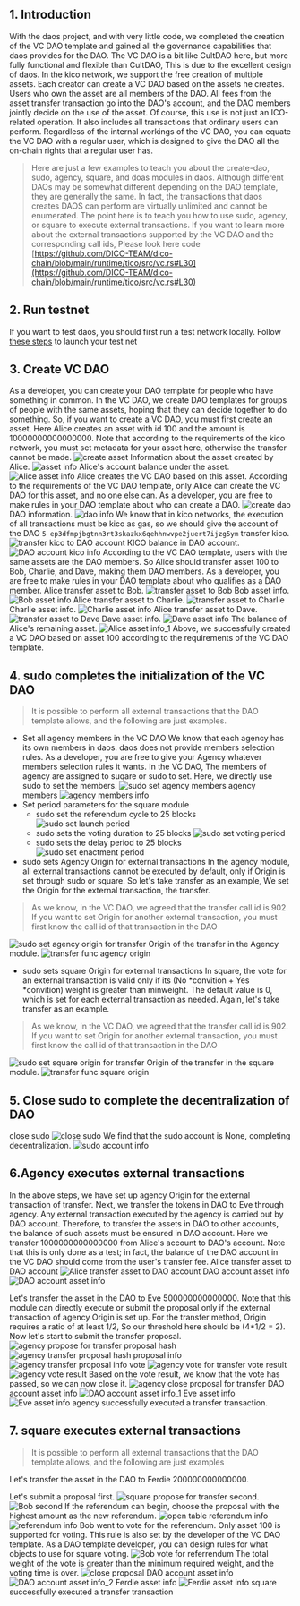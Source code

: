 ## 1. Introduction
With the daos project, and with very little code, we completed the creation of the VC DAO template and gained all the governance capabilities that daos provides for the DAO. The VC DAO is a bit like CultDAO here, but more fully functional and flexible than CultDAO,
This is due to the excellent design of daos. In the kico network, we support the free creation of multiple assets. Each creator can create a VC DAO based on the assets he creates.
Users who own the asset are all members of the DAO. All fees from the asset transfer transaction go into the DAO's account, and the DAO members jointly decide on the use of the asset. Of course, this use is not just an ICO-related operation.
It also includes all transactions that ordinary users can perform. Regardless of the internal workings of the VC DAO, you can equate the VC DAO with a regular user, which is designed to give the DAO all the on-chain rights that a regular user has.

> Here are just a few examples to teach you about the create-dao, sudo, agency, square, and doas modules in daos. Although different DAOs may be somewhat different depending on the DAO template, they are generally the same.
In fact, the transactions that daos creates DAOS can perform are virtually unlimited and cannot be enumerated. The point here is to teach you how to use sudo, agency, or square to execute external transactions. 
If you want to learn more about the external transactions supported by the VC DAO and the corresponding call ids, 
Please look here code [https://github.com/DICO-TEAM/dico-chain/blob/main/runtime/tico/src/vc.rs#L30](https://github.com/DICO-TEAM/dico-chain/blob/main/runtime/tico/src/vc.rs#L30)
## 2. Run testnet
If you want to test daos, you should first run a test network locally.
Follow [these steps](https://github.com/DICO-TEAM/dico-chain#development) to launch your test net
## 3. Create VC DAO
As a developer, you can create your DAO template for people who have something in common.
In the VC DAO, we create DAO templates for groups of people with the same assets, hoping that they can decide together to do something. So, if you want to create a VC DAO, you must first create an asset.
Here Alice creates an asset with id 100 and the amount is 10000000000000000. Note that according to the requirements of the kico network, you must set metadata for your asset here, otherwise the transfer cannot be made.
![create asset](./vc-dao-pic/create%20asset.png)
Information about the asset created by Alice.
![asset info](./vc-dao-pic/asset%20info.png)
Alice's account balance under the asset.
![Alice asset info](./vc-dao-pic/Alice%20asset%20info.png)
Alice creates the VC DAO based on this asset. According to the requirements of the VC DAO template, only Alice can create the VC DAO for this asset, and no one else can.
As a developer, you are free to make rules in your DAO template about who can create a DAO.
![create dao](./vc-dao-pic/create%20dao.png)
DAO information.
![dao info](./vc-dao-pic/dao%20info.png)
We know that in kico networks, the execution of all transactions must be kico as gas, so we should give the account of the DAO ` 5 ep3dfmpjbgtnn3rt3skazkx6qehhnwvpe2juert7ijzg5ym ` transfer kico.
![transfer kico to DAO account](./vc-dao-pic/transfer%20kico%20to%20DAO%20account.png)
KICO balance in DAO account.
![DAO account kico info](./vc-dao-pic/DAO%20account%20kico%20info.png)
According to the VC DAO template, users with the same assets are the DAO members. So Alice should transfer asset 100 to Bob, Charlie, and Dave, making them DAO members.
As a developer, you are free to make rules in your DAO template about who qualifies as a DAO member.
Alice transfer asset to Bob.
![transfer asset to Bob](./vc-dao-pic/transfer%20asset%20to%20Bob.png)
Bob asset info.
![Bob asset info](./vc-dao-pic/Bob%20asset%20info.png)
Alice transfer asset to Charlie.
![transfer asset to Charlie](./vc-dao-pic/transfer%20asset%20to%20Charlie.png)
Charlie asset info.
![Charlie asset info](./vc-dao-pic/Charlie%20asset%20info.png)
Alice transfer asset to Dave.
![transfer asset to Dave](./vc-dao-pic/transfer%20asset%20to%20Dave.png)
Dave asset info.
![Dave asset info](./vc-dao-pic/Dave%20asset%20info.png)
The balance of Alice's remaining asset.
![Alice asset info_1](./vc-dao-pic/Alice%20asset%20info_1.png)
Above, we successfully created a VC DAO based on asset 100 according to the requirements of the VC DAO template.
## 4. sudo completes the initialization of the VC DAO
> It is possible to perform all external transactions that the DAO template allows, and the following are just examples.
* Set all agency members in the VC DAO
We know that each agency has its own members in daos. daos does not provide members selection rules. As a developer, you are free to give your Agency whatever members selection rules it wants. In the VC DAO,
The members of agency are assigned to suqare or sudo to set. Here, we directly use sudo to set the members.
![sudo set agency members](./vc-dao-pic/sudo%20set%20agency%20members.png)
agency members
![agency members info](./vc-dao-pic/agency%20members%20info.png)
* Set period parameters for the square module
    * sudo set the referendum cycle to 25 blocks
  ![sudo set launch period](./vc-dao-pic/sudo%20set%20launch%20period.png)
    * sudo sets the voting duration to 25 blocks
  ![sudo set voting period](./vc-dao-pic/sudo%20set%20voting%20period.png)
    * sudo sets the delay period to 25 blocks
  ![sudo set enactment period](./vc-dao-pic/sudo%20set%20enactment%20period.png)
* sudo sets Agency Origin for external transactions
In the agency module, all external transactions cannot be executed by default, only if Origin is set through sudo or square. So let's take transfer as an example,
We set the Origin for the external transaction, the transfer.
> As we know, in the VC DAO, we agreed that the transfer call id is 902. If you want to set Origin for another external transaction, you must first know the call id of that transaction in the DAO

![sudo set agency origin for transfer](./vc-dao-pic/sudo%20set%20agency%20origin%20for%20transfer.png)
Origin of the transfer in the Agency module.
![transfer func agency origin](./vc-dao-pic/transfer%20func%20agency%20origin.png)
* sudo sets square Origin for external transactions
In square, the vote for an external transaction is valid only if its (No *convition + Yes *convition) weight is greater than minweight. 
The default value is 0, which is set for each external transaction as needed. Again, let's take transfer as an example.
> As we know, in the VC DAO, we agreed that the transfer call id is 902. If you want to set Origin for another external transaction, you must first know the call id of that transaction in the DAO

![sudo set square origin for transfer](./vc-dao-pic/sudo%20set%20square%20origin%20for%20transfer.png)
Origin of the transfer in the square module.
![transfer func square origin](./vc-dao-pic/transfer%20func%20square%20origin.png)
## 5. Close sudo to complete the decentralization of DAO
close sudo
![close sudo](./vc-dao-pic/close%20sudo.png)
We find that the sudo account is None, completing decentralization.
![sudo account info](./vc-dao-pic/sudo%20account%20info.png)
## 6.Agency executes external transactions
In the above steps, we have set up agency Origin for the external transaction of transfer. Next, we transfer the tokens in DAO to Eve through agency.
Any external transaction executed by the agency is carried out by DAO account. Therefore, to transfer the assets in DAO to other accounts, 
the balance of such assets must be ensured in DAO account. Here we transfer 1000000000000000 from Alice's account to DAO's account.
Note that this is only done as a test; in fact, the balance of the DAO account in the VC DAO should come from the user's transfer fee.
Alice transfer asset to DAO account
![Alice transfer asset to DAO account](./vc-dao-pic/Alice%20transfer%20asset%20to%20DAO%20account.png)
DAO account asset info
![DAO account asset info](./vc-dao-pic/DAO%20account%20asset%20info.png)

Let's transfer the asset in the DAO to Eve 500000000000000.
Note that this module can directly execute or submit the proposal only if the external transaction of agency Origin is set up. 
For the transfer method, Origin requires a ratio of at least 1/2,
So our threshold here should be (4*1/2 = 2).
Now let's start to submit the transfer proposal.
![agency propose for transfer](./vc-dao-pic/agency%20propose%20for%20transfer.png)
proposal hash
![agency transfer proposal hash](./vc-dao-pic/agency%20transfer%20proposal%20hash.png)
proposal info
![agency transfer proposal info](./vc-dao-pic/agency%20transfer%20proposal%20info.png)
vote
![agency vote for transfer](./vc-dao-pic/agency%20vote%20for%20transfer.png)
vote result
![agency vote result](./vc-dao-pic/agency%20vote%20result.png)
Based on the vote result, we know that the vote has passed, so we can now close it.
![agency close proposal for transfer](./vc-dao-pic/agency%20close%20proposal%20for%20transfer.png)
DAO account asset info
![DAO account asset info_1](./vc-dao-pic/DAO%20account%20asset%20info_1.png)
Eve asset info
![Eve asset info](./vc-dao-pic/Eve%20asset%20info.png)
agency successfully executed a transfer transaction.
## 7. square executes external transactions
> It is possible to perform all external transactions that the DAO template allows, and the following are just examples

Let's transfer the asset in the DAO to Ferdie 200000000000000.

Let's submit a proposal first.
![square propose for transfer](./vc-dao-pic/square%20propose%20for%20transfer.png)
second. 
![Bob second](./vc-dao-pic/Bob%20second.png)
If the referendum can begin, choose the proposal with the highest amount as the new referendum.
![open table](./vc-dao-pic/open%20table.png)
referendum info
![referendum info](./vc-dao-pic/referendum%20info.png)
Bob went to vote for the referendum. Only asset 100 is supported for voting. This rule is also set by the developer of the VC DAO template. 
As a DAO template developer, you can design rules for what objects to use for square voting.
![Bob vote for referrendum](./vc-dao-pic/Bob%20vote%20for%20referrendum.png)
The total weight of the vote is greater than the minimum required weight, and the voting time is over.
![close proposal](./vc-dao-pic/close%20proposal.png)
DAO account asset info
![DAO account asset info_2](./vc-dao-pic/DAO%20account%20asset%20info_2.png)
Ferdie asset info
![Ferdie asset info](./vc-dao-pic/Ferdie%20asset%20info.png)
square successfully executed a transfer transaction